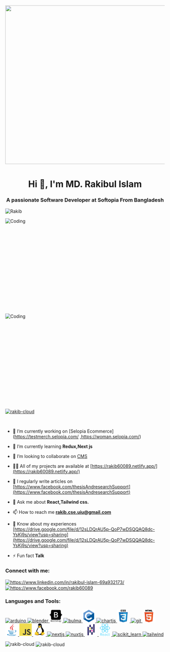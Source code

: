 <h1 align="center">
 <img src="https://images.unsplash.com/photo-1564865878688-9a244444042a?ixlib=rb-4.0.3&ixid=M3wxMjA3fDB8MHxwaG90by1wYWdlfHx8fGVufDB8fHx8fA%3D%3D&auto=format&fit=crop&w=2070&q=80" width="1400" height="500"/>
</h1>
<h1 align="center">Hi 👋, I'm MD. Rakibul Islam</h1>
<h3 align="center">A passionate Software Developer at Softopia From Bangladesh</h3>

<p align="left"> <img src="https://komarev.com/ghpvc/?username=Rakib-cloud&label=Profile%20views&color=0e75b6&style=flat" alt="Rakib" /> </p>
 <img align="left" alt="Coding" width="800" height="300" src="https://devtechnosys.com/insights/wp-content/uploads/2022/01/Hire-React-Native.gif">
 <img align="left" alt="Coding" width="800" height="300" src="https://media.tenor.com/rePDfDWO3XoAAAAd/hacking.gif">

<p align="left"> <a href="https://github.com/ryo-ma/github-profile-trophy"><img src="https://github-profile-trophy.vercel.app/?username=rakib-cloud" alt="rakib-cloud" /></a> </p>

<p align="left"> <a href="https://twitter.com/" target="blank"><img src="https://img.shields.io/twitter/follow/?logo=twitter&style=for-the-badge" alt="" /></a> </p>

- 🔭 I’m currently working on [Selopia Ecommerce](https://testmerch.selopia.com/ ,https://woman.selopia.com/)

- 🌱 I’m currently learning **Redux,Next js**

- 👯 I’m looking to collaborate on [CMS](https://salesforce.selopia.com/login)

- 👨‍💻 All of my projects are available at [https://rakib60089.netlify.app/](https://rakib60089.netlify.app/)

- 📝 I regularly write articles on [https://www.facebook.com/thesisAndresearchSupport](https://www.facebook.com/thesisAndresearchSupport)

- 💬 Ask me about **React,Tailwind css.**

- 📫 How to reach me **rakib.cse.uiu@gmail.com**

- 📄 Know about my experiences [https://drive.google.com/file/d/12sLDQrAU5p-QoP7wDSQQAQ8dc-YsKj9s/view?usp=sharing](https://drive.google.com/file/d/12sLDQrAU5p-QoP7wDSQQAQ8dc-YsKj9s/view?usp=sharing)

- ⚡ Fun fact **Talk**

<h3 align="left">Connect with me:</h3>
<p align="left">
<a href="https://linkedin.com/in/https://www.linkedin.com/in/rakibul-islam-69a932173/" target="blank"><img align="center" src="https://raw.githubusercontent.com/rahuldkjain/github-profile-readme-generator/master/src/images/icons/Social/linked-in-alt.svg" alt="https://www.linkedin.com/in/rakibul-islam-69a932173/" height="30" width="40" /></a>
<a href="https://fb.com/https://www.facebook.com/rakib60089" target="blank"><img align="center" src="https://raw.githubusercontent.com/rahuldkjain/github-profile-readme-generator/master/src/images/icons/Social/facebook.svg" alt="https://www.facebook.com/rakib60089" height="30" width="40" /></a>
</p>

<h3 align="left">Languages and Tools:</h3>
<p align="left"> <a href="https://www.arduino.cc/" target="_blank" rel="noreferrer"> <img src="https://cdn.worldvectorlogo.com/logos/arduino-1.svg" alt="arduino" width="40" height="40"/> </a> <a href="https://www.blender.org/" target="_blank" rel="noreferrer"> <img src="https://download.blender.org/branding/community/blender_community_badge_white.svg" alt="blender" width="40" height="40"/> </a> <a href="https://getbootstrap.com" target="_blank" rel="noreferrer"> <img src="https://raw.githubusercontent.com/devicons/devicon/master/icons/bootstrap/bootstrap-plain-wordmark.svg" alt="bootstrap" width="40" height="40"/> </a> <a href="https://bulma.io/" target="_blank" rel="noreferrer"> <img src="https://raw.githubusercontent.com/gilbarbara/logos/804dc257b59e144eaca5bc6ffd16949752c6f789/logos/bulma.svg" alt="bulma" width="40" height="40"/> </a> <a href="https://www.cprogramming.com/" target="_blank" rel="noreferrer"> <img src="https://raw.githubusercontent.com/devicons/devicon/master/icons/c/c-original.svg" alt="c" width="40" height="40"/> </a> <a href="https://www.chartjs.org" target="_blank" rel="noreferrer"> <img src="https://www.chartjs.org/media/logo-title.svg" alt="chartjs" width="40" height="40"/> </a> <a href="https://www.w3schools.com/css/" target="_blank" rel="noreferrer"> <img src="https://raw.githubusercontent.com/devicons/devicon/master/icons/css3/css3-original-wordmark.svg" alt="css3" width="40" height="40"/> </a> <a href="https://git-scm.com/" target="_blank" rel="noreferrer"> <img src="https://www.vectorlogo.zone/logos/git-scm/git-scm-icon.svg" alt="git" width="40" height="40"/> </a> <a href="https://www.w3.org/html/" target="_blank" rel="noreferrer"> <img src="https://raw.githubusercontent.com/devicons/devicon/master/icons/html5/html5-original-wordmark.svg" alt="html5" width="40" height="40"/> </a> <a href="https://www.java.com" target="_blank" rel="noreferrer"> <img src="https://raw.githubusercontent.com/devicons/devicon/master/icons/java/java-original.svg" alt="java" width="40" height="40"/> </a> <a href="https://developer.mozilla.org/en-US/docs/Web/JavaScript" target="_blank" rel="noreferrer"> <img src="https://raw.githubusercontent.com/devicons/devicon/master/icons/javascript/javascript-original.svg" alt="javascript" width="40" height="40"/> </a> <a href="https://www.linux.org/" target="_blank" rel="noreferrer"> <img src="https://raw.githubusercontent.com/devicons/devicon/master/icons/linux/linux-original.svg" alt="linux" width="40" height="40"/> </a> <a href="https://nextjs.org/" target="_blank" rel="noreferrer"> <img src="https://cdn.worldvectorlogo.com/logos/nextjs-2.svg" alt="nextjs" width="40" height="40"/> </a> <a href="https://nuxtjs.org/" target="_blank" rel="noreferrer"> <img src="https://www.vectorlogo.zone/logos/nuxtjs/nuxtjs-icon.svg" alt="nuxtjs" width="40" height="40"/> </a> <a href="https://pandas.pydata.org/" target="_blank" rel="noreferrer"> <img src="https://raw.githubusercontent.com/devicons/devicon/2ae2a900d2f041da66e950e4d48052658d850630/icons/pandas/pandas-original.svg" alt="pandas" width="40" height="40"/> </a> <a href="https://reactjs.org/" target="_blank" rel="noreferrer"> <img src="https://raw.githubusercontent.com/devicons/devicon/master/icons/react/react-original-wordmark.svg" alt="react" width="40" height="40"/> </a> <a href="https://scikit-learn.org/" target="_blank" rel="noreferrer"> <img src="https://upload.wikimedia.org/wikipedia/commons/0/05/Scikit_learn_logo_small.svg" alt="scikit_learn" width="40" height="40"/> </a> <a href="https://tailwindcss.com/" target="_blank" rel="noreferrer"> <img src="https://www.vectorlogo.zone/logos/tailwindcss/tailwindcss-icon.svg" alt="tailwind" width="40" height="40"/> </a> </p>

<p><img align="left" src="https://github-readme-stats.vercel.app/api/top-langs?username=rakib-cloud&show_icons=true&locale=en&layout=compact" alt="rakib-cloud" /></p>

<p>&nbsp;<img align="center" src="https://github-readme-stats.vercel.app/api?username=rakib-cloud&show_icons=true&locale=en" alt="rakib-cloud" /></p>

